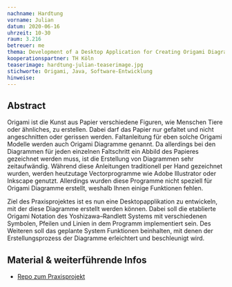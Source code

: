 ```yaml
---
nachname: Hardtung
vorname: Julian
datum: 2020-06-16
uhrzeit: 10-30
raum: 3.216
betreuer: me
thema: Development of a Desktop Application for Creating Origami Diagrams
kooperationspartner: TH Köln
teaserimage: hardtung-julian-teaserimage.jpg
stichworte: Origami, Java, Software-Entwicklung
hinweise:
---
```


## Abstract

Origami ist die Kunst aus Papier verschiedene Figuren, wie Menschen Tiere oder ähnliches, zu erstellen. Dabei darf das Papier nur gefaltet und nicht angeschnitten oder gerissen werden. Faltanleitung für eben solche Origami Modelle werden auch Origami Diagramme genannt. Da allerdings bei den Diagrammen für jeden einzelnen Faltschritt ein Abbild des Papieres gezeichnet werden muss, ist die Erstellung von Diagrammen sehr zeitaufwändig. Während diese Anleitungen traditionell per Hand gezeichnet wurden, werden heutzutage Vectorprogramme wie Adobe Illustrator oder Inkscape genutzt. Allerdings wurden diese Programme nicht speziell für Origami Diagramme erstellt, weshalb Ihnen einige Funktionen fehlen.

Ziel des Praxisprojektes ist es nun eine Desktopapplikation zu entwickeln, mit der diese Diagramme erstellt werden können. Dabei soll die etablierte Origami Notation des Yoshizawa–Randlett Systems mit verschiedenen Symbolen, Pfeilen und Linien in dem Programm implementiert sein. Des Weiteren soll das geplante System Funktionen beinhalten, mit denen der Erstellungsprozess der Diagramme erleichtert und beschleunigt wird.

## Material & weiterführende Infos
- [Repo zum Praxisprojekt](https://github.com/JuHardtung/Hardtung_PP_WiSe1920)